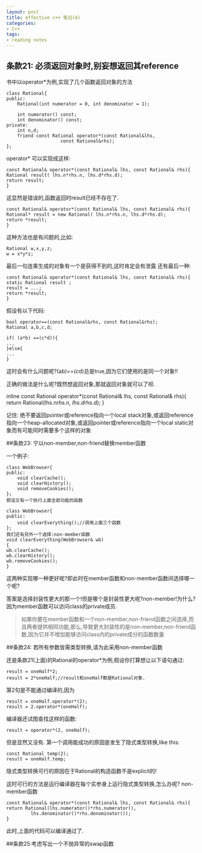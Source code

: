 ```yaml
---
layout: post 
title: effective c++ 笔记(4)
categories:
- C++
tags:
- reading notes
---
```


## 条款21: 必须返回对象时,别妄想返回其reference

书中以operator*为例,实现了几个函数返回对象的方法
    
    class Rational{
	public:
	    Rational(int numerator = 0, int denominator = 1);

	    int numerator() const;
	    int denominator() const;
	private:
	    int n,d;
	    friend const Rational operator*(const Rational&lhs,
					    const Rational&rhs);
    };

operator* 可以实现成这样:

    const Rational& operator*(const Rational& lhs, const Rational& rhs){
	Rational result( lhs.n*rhs.n, lhs.d*rhs.d);
	return result;
    }

这显然是错误的,函数返回时result已经不存在了.

    const Rational& operator*(const Rational& lhs, const Rational& rhs){
	Rational* result = new Rational( lhs.n*rhs.n, lhs.d*rhs.d);
	return *result;
    }

这种方法也是有问题的,比如:

    Rational w,x,y,z;
    w = x*y*z;

最后一句连乘生成的对象有一个是获得不到的,这时肯定会有泄露
还有最后一种:

    const Rational& operator*(const Rational& lhs, const Rational& rhs){
	static Rational result ;
	result = ...;
	return *result;
    }

假设有以下代码:

    bool operator==(const Rational&rhs, const Rational&rhs);
    Rational a,b,c,d;

    if( (a*b) ==(c*d)){
	...
    }else{
	...
    }

这时会有什么问题呢?(a*b)==(c*d)总是true,因为它们使用的是同一个对象!!

正确的做法是什么呢?既然想返回对象,那就返回对象就可以了呗.

inline const Rational operator*(const Rational& lhs, const Rational& rhs){
    return Rational(lhs.n*rhs.n, lhs.d*rhs.d);
}

记住:
    绝不要返回pointer或reference指向一个local stack对象,或返回reference指向一个heap-allocated对象,或返回pointer或reference指向一个local static对象而有可能同时需要多个这样的对象
    
##条款23: 宁以non-member,non-friend替换member函数

一个例子:

    class WebBrowser{
	public:
	    void clearCache();
	    void clearHistory();
	    void removeCookies();
    };
    假设又有一个执行上面全部功能的函数

    class WebBrowser{
	public:
	    void clearEverything();//调用上面三个函数
    };
    我们还有另外一个选择:non-member函数
    void clearEverything(WebBrowser& wb)
    {
	wb.clearCache();
	wb.clearHistory();
	wb.removeCookies();
    }

这两种实现哪一种更好呢?即此时在member函数和non-member函数间选择哪一个呢?

答案是选择封装性更大的那一个!但是哪个是封装性更大呢?non-member!为什么?因为member函数可以访问class的private成员.

> 如果你要在member函数和一个non-member,non-friend函数之间选择,而且两者提供相同功能,那么,导致更大封装性的是non-member,non-friend函数,因为它并不增加能够访问class内的private成分的函数数量

##条款24: 若所有参数皆需类型转换,请为此采用non-member函数

还是条款21(上面)的Rational的operator*为例,假设你打算想让以下语句通过:

    result = oneHalf*2;
    result = 2*oneHalf;//result和oneHalf都是Rational对象.

第2句是不能通过编译的,因为

    result = oneHalf.operator*(2);
    result = 2.operator*(oneHalf);
编译器还试图查找这样的函数:
    
    result = operator*(2, oneHalf);

但是显然又没有.
第一个调用能成功的原因是发生了隐式类型转换,like this:

    const Rational temp(2);
    result = oneHalf.temp;

隐式类型转换可行的原因在于Rational的构造函数不是explicit的!

这时可行的方法是运行编译器在每个实参身上运行隐式类型转换,怎么办呢?
non-member函数

    const Rational& operator*(const Rational& lhs, const Rational& rhs){
	return Rational(lhs.numerator()*rhs.numerator(),
			 lhs.denominator()*rhs.denominator());
    }

此时,上面的代码可以编译通过了.

##条款25:考虑写出一个不抛异常的swap函数


